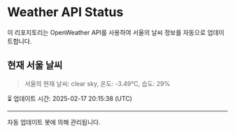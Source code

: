 
# Weather API Status

이 리포지토리는 OpenWeather API를 사용하여 서울의 날씨 정보를 자동으로 업데이트합니다.

## 현재 서울 날씨
> 서울의 현재 날씨: clear sky, 온도: -3.49°C, 습도: 29%

⏳ 업데이트 시간: 2025-02-17 20:15:38 (UTC)

---
자동 업데이트 봇에 의해 관리됩니다.
